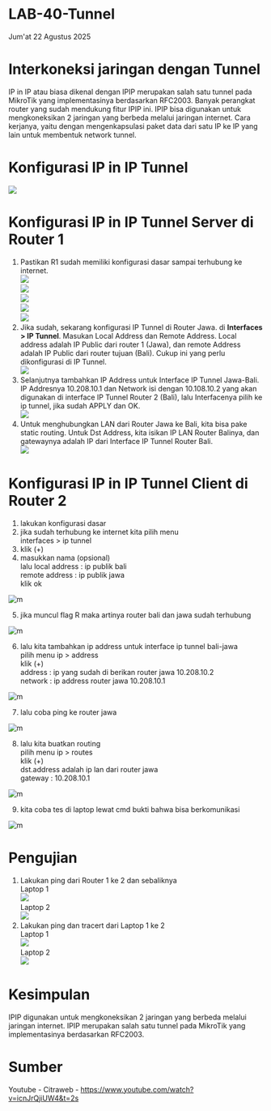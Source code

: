 # LAB-40-Tunnel  
Jum'at 22 Agustus 2025  
  
# Interkoneksi jaringan dengan Tunnel  
  IP in IP atau biasa dikenal dengan IPIP merupakan salah satu tunnel pada MikroTik yang implementasinya berdasarkan RFC2003. Banyak perangkat router yang sudah mendukung fitur IPIP ini. IPIP bisa digunakan untuk mengkoneksikan 2 jaringan yang berbeda melalui jaringan internet. Cara kerjanya, yaitu dengan mengenkapsulasi paket data dari satu IP ke IP yang lain untuk membentuk network tunnel.  

# Konfigurasi IP in IP Tunnel  
  
![](IMAGES/ipipipipip.png)  
  
# Konfigurasi IP in IP Tunnel Server di Router 1  
  
  1. Pastikan R1 sudah memiliki konfigurasi dasar sampai terhubung ke internet.  
![](IMAGES/client.png)  
![](IMAGES/addrlist.png)  
![](IMAGES/masq.png)  
![](IMAGES/pinggoogledotcom.png)  
![](IMAGES/cloudflare.png)  
  3. Jika sudah, sekarang konfigurasi IP Tunnel di Router Jawa. di **Interfaces > IP Tunnel**. Masukan Local Address dan Remote Address. Local address adalah IP Public dari router 1 (Jawa), dan remote Address adalah IP Public dari router tujuan (Bali). Cukup ini yang perlu dikonfigurasi di IP Tunnel.  
![](IMAGES/trowongan.png)  
  4. Selanjutnya tambahkan IP Address untuk Interface IP Tunnel Jawa-Bali. IP Addresnya 10.208.10.1 dan Network isi dengan 10.108.10.2 yang akan digunakan di interface IP Tunnel Router 2 (Bali), lalu Interfacenya pilih ke ip tunnel, jika sudah APPLY dan OK.  
![](IMAGES/ipint.png)  
  5. Untuk menghubungkan LAN dari Router Jawa ke Bali, kita bisa pake static routing. Untuk Dst Address, kita isikan IP LAN Router Balinya, dan gatewaynya adalah IP dari Interface IP Tunnel Router Bali.  
![](IMAGES/route.png)  
  
# Konfigurasi IP in IP Tunnel Client di Router 2  
1. lakukan konfigurasi dasar  
2. jika sudah terhubung ke internet kita pilih menu       
   interfaces > ip tunnel      
3. klik (+)  
4. masukkan nama (opsional)  
   lalu local address : ip publik bali   
   remote address : ip publik jawa   
   klik ok  

![m](IMAGES/j1.PNG)

5. jika muncul flag R maka artinya router bali dan jawa sudah terhubung

![m](IMAGES/j2.PNG)

6. lalu kita tambahkan ip address untuk interface ip tunnel bali-jawa    
   pilih menu ip > address   
   klik (+)   
   address : ip yang sudah di berikan router jawa 10.208.10.2  
   network : ip address router jawa 10.208.10.1   

![m](IMAGES/j3.PNG)

7. lalu coba ping ke router jawa

![m](IMAGES/j5.PNG)

8. lalu kita buatkan routing  
   pilih menu ip > routes   
   klik (+)   
   dst.address adalah ip lan dari router jawa  
   gateway : 10.208.10.1  

![m](IMAGES/j4.PNG)

9. kita coba tes di laptop lewat cmd bukti bahwa bisa berkomunikasi 

![m](IMAGES/j6.PNG)
  
# Pengujian  
1. Lakukan ping dari Router 1 ke 2 dan sebaliknya  
Laptop 1  
![](IMAGES/pingkaloramelanjutparttiga.png)  
Laptop 2  
![](IMAGES/)  
3. Lakukan ping dan tracert dari Laptop 1 ke 2  
Laptop 1  
![](IMAGES/pengujian.png)  
Laptop 2  
![](IMAGES/)  

# Kesimpulan  
  IPIP digunakan untuk mengkoneksikan 2 jaringan yang berbeda melalui jaringan internet. IPIP merupakan salah satu tunnel pada MikroTik yang implementasinya berdasarkan RFC2003.   
  
# Sumber
Youtube - Citraweb - https://www.youtube.com/watch?v=icnJrQjiUW4&t=2s  
